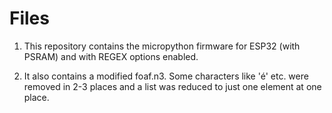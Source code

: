 # Files

1. This repository contains the micropython firmware for ESP32 (with PSRAM) and with REGEX options enabled.

2. It also contains a modified foaf.n3. Some characters like 'é' etc. were removed in 2-3 places and 
a list was reduced to just one element at one place.
